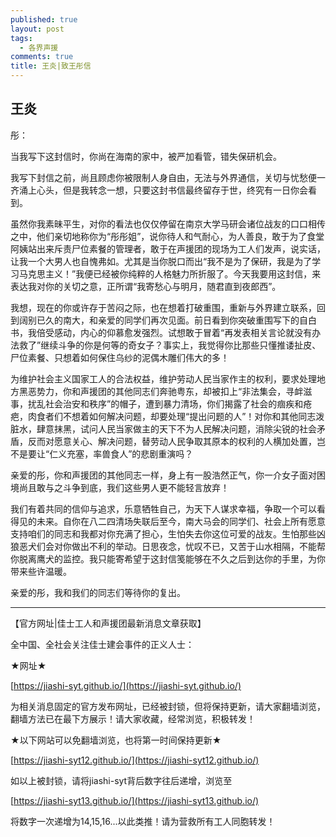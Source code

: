 ```yaml
---
published: true
layout: post
tags:
  - 各界声援
comments: true
title: 王炎|致王彤信
---
```

## 王炎

彤：

当我写下这封信时，你尚在海南的家中，被严加看管，错失保研机会。

我写下封信之前，尚且顾虑你被限制人身自由，无法与外界通信，关切与忧愁便一齐涌上心头，但是我转念一想，只要这封书信最终留存于世，终究有一日你会看到。

虽然你我素昧平生，对你的看法也仅仅停留在南京大学马研会诸位战友的口口相传之中，他们亲切地称你为“彤彤姐”，说你待人和气耐心，为人善良，敢于为了食堂阿姨站出来斥责尸位素餐的管理者，敢于在声援团的现场为工人们发声，说实话，让我一个大男人也自愧弗如。尤其是当你脱口而出“我不是为了保研，我是为了学习马克思主义！”我便已经被你纯粹的人格魅力所折服了。今天我要用这封信，来表达我对你的关切之意，正所谓“我寄愁心与明月，随君直到夜郎西”。

我想，现在的你或许存于苦闷之际，也在想着打破重围，重新与外界建立联系，回到阔别已久的南大，和亲爱的同学们再次见面。前日看到你突破重围写下的自白书，我倍受感动，内心的仰慕愈发强烈。试想敢于冒着“再发表相关言论就没有办法救了”继续斗争的你是何等的奇女子？事实上，我觉得你比那些只懂推诿扯皮、尸位素餐、只想着如何保住乌纱的泥偶木雕们伟大的多！

为维护社会主义国家工人的合法权益，维护劳动人民当家作主的权利，要求处理地方黑恶势力，你和声援团的其他同志们奔驰粤东，却被扣上“非法集会，寻衅滋事，扰乱社会治安和秩序”的帽子，遭到暴力清场，你们揭露了社会的痼疾和疮疤，肉食者们不想着如何解决问题，却要处理“提出问题的人”！对你和其他同志泼脏水，肆意抹黑，试问人民当家做主的天下不为人民解决问题，消除尖锐的社会矛盾，反而对愿意关心、解决问题，替劳动人民争取其原本的权利的人横加处置，岂不是要让“仁义充塞，率兽食人”的悲剧重演吗？

亲爱的彤，你和声援团的其他同志一样，身上有一股浩然正气，你一介女子面对困境尚且敢与之斗争到底，我们这些男人更不能轻言放弃！

我们有着共同的信仰与追求，乐意牺牲自己，为天下人谋求幸福，争取一个可以看得见的未来。自你在八二四清场失联后至今，南大马会的同学们、社会上所有愿意支持咱们的同志和我都对你充满了担心，生怕失去你这位可爱的战友。生怕那些凶狼恶犬们会对你做出不利的举动。日思夜念，忧叹不已，又苦于山水相隔，不能帮你脱离鹰犬的监控。我只能寄希望于这封信笺能够在不久之后到达你的手里，为你带来些许温暖。

亲爱的彤，我和我们的同志们等待你的复出。


---
【官方网址|佳士工人和声援团最新消息文章获取】

全中国、全社会关注佳士建会事件的正义人士：

★网址★

[https://jiashi-syt.github.io/](https://jiashi-syt.github.io/)

为相关消息固定的官方发布网址，已经被封锁，但将保持更新，请大家翻墙浏览，翻墙方法已在最下方展示！请大家收藏，经常浏览，积极转发！


★以下网站可以免翻墙浏览，也将第一时间保持更新★

[https://jiashi-syt12.github.io/](https://jiashi-syt12.github.io/)

如以上被封锁，请将jiashi-syt背后数字往后递增，浏览至

[https://jiashi-syt13.github.io/](https://jiashi-syt13.github.io/)

将数字一次递增为14,15,16...以此类推！请为营救所有工人同胞转发！


